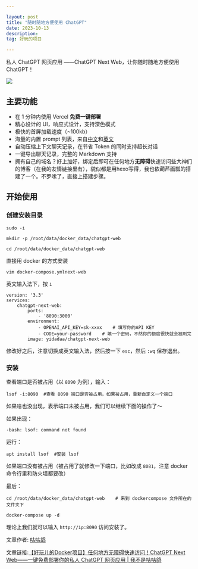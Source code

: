 ```yaml
---

layout: post
title: "随时随地方便使用 ChatGPT"
date: 2023-10-13 
description: 
tag: 好玩的项目

---
```


私人 ChatGPT 网页应用 ——ChatGPT Next Web，让你随时随地方便使用 ChatGPT！

![](https://image.asdfinstall.top/file/37371f0d37c07bfadf19f.png)

## 主要功能

- 在 1 分钟内使用 Vercel **免费一键部署**
- 精心设计的 UI，响应式设计，支持深色模式
- 极快的首屏加载速度（~100kb）
- 海量的内置 prompt 列表，来自[中文](https://github.com/PlexPt/awesome-chatgpt-prompts-zh)和[英文](https://github.com/f/awesome-chatgpt-prompts)
- 自动压缩上下文聊天记录，在节省 Token 的同时支持超长对话
- 一键导出聊天记录，完整的 Markdown 支持
- 拥有自己的域名？好上加好，绑定后即可在任何地方**无障碍**快速访问些大神们的博客（在我的友情链接里有），貌似都是用hexo写得，我也依葫芦画瓢的搭建了一个。不罗嗦了，直接上搭建步骤。

## 开始使用

### 创建安装目录

```
sudo -i

mkdir -p /root/data/docker_data/chatgpt-web

cd /root/data/docker_data/chatgpt-web
```

直接用 docker 的方式安装

```
vim docker-compose.ymlnext-web
```

英文输入法下，按 `i`

```
version: '3.3'
services:
    chatgpt-next-web:
        ports:
            - '8090:3000'
        environment:
            - OPENAI_API_KEY=sk-xxxx    # 填写你的API KEY
            - CODE=your-password    # 填一个密码，不然你的额度很快就会被刷完
        image: yidadaa/chatgpt-next-web
```

修改好之后，注意切换成英文输入法，然后按一下 `esc`，然后 `:wq` 保存退出。

### 安装

查看端口是否被占用（以 `8090` 为例），输入：

```
lsof -i:8090  #查看 8090 端口是否被占用，如果被占用，重新自定义一个端口
```

如果啥也没出现，表示端口未被占用，我们可以继续下面的操作了～

如果出现：

```
-bash: lsof: command not found
```

运行：

```
apt install lsof  #安装 lsof
```

如果端口没有被占用（被占用了就修改一下端口，比如改成 `8081`，注意 docker 命令行里和防火墙都要改）

最后：

```
cd /root/data/docker_data/chatgpt-web    # 来到 dockercompose 文件所在的文件夹下

docker-compose up -d 
```

理论上我们就可以输入 `http://ip:8090` 访问安装了。

文章作者: [咕咕鸽](https://blog.laoda.de/)

文章链接:[【好玩儿的Docker项目】任何地方无障碍快速访问！ChatGPT Next Web——一键免费部署你的私人 ChatGPT 网页应用 | 我不是咕咕鸽](https://blog.laoda.de/archives/docker-compose-install-chatgpt-next-web/)
